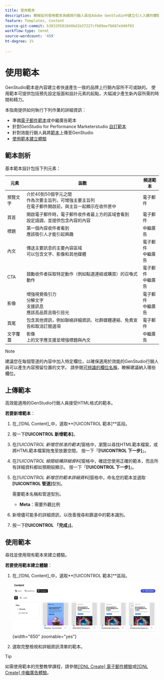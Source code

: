 ```yaml
---
title: 使用範本
description: 瞭解如何使用範本為績效行銷人員在Adobe GenStudio中建立引人入勝的體驗。
feature: Templates, Content
source-git-commit: b383295810d4bd1b37227cf689ee76687e940f03
workflow-type: tm+mt
source-wordcount: '459'
ht-degree: 1%

---
```



# 使用範本

GenStudio範本是內容建立者快速產生一致的品牌上行銷內容所不可或缺的。 使用範本可提供包括預先設定版面和設計元素的起點，大幅減少產生新內容所需的時間和精力。

本指南提供如何執行下列作業的詳細資訊：

* 準備[電子郵件範本](email-template.md)或中繼廣告範本
* 針對GenStudio for Performance Marketerstudio [自訂範本](customize-template.md)
* 針對效能行銷人員將[範本](#upload-a-template)上傳至GenStudio
* [使用範本建立體驗](#use-a-template)

## 範本剖析

基本範本設計包括下列元素：

| 元素 | 函數 | 頻道範本 |
| ------------ | ---------------------- | -------------------- |
| 預覽文字 | 介於40到50個字元之間<br>作為次要主旨列，可增強主要主旨列<br>在電子郵件開啟前，與主旨一起顯示在收件匣中 | 電子郵件 |
| 頁首 | 開啟電子郵件時，電子郵件收件者最上方的區域會看到<br>設定語調，並提供包含內容的內容 | 電子郵件 |
| 標題 | 第一個內容收件者看到<br>應該吸引人才能引起興趣 | 中繼廣告 |
| 內文 | 傳送主要訊息的主要內容區域<br>可以包含文字、影像和其他媒體 | 電子郵件<br>中繼廣告 |
| CTA | 鼓勵收件者採取特定動作（例如點選連結或購買）的召喚式動作 | 電子郵件<br>中繼廣告 |
| 影像 | 增強視覺吸引力<br>分解文字<br>支援訊息<br>應該高品質且吸引目光 | 電子郵件<br>中繼廣告 |
| 頁尾 | 包含其他資訊，例如聯絡詳細資訊、社群媒體連結、免責宣告和取消訂閱選項 | 電子郵件 |
| 文字覆蓋 | 影像<br>上的文字應支援並增強標題與內文 | 中繼廣告 |

>[!NOTE]
> 
>建議您在每個管道的內容中加入特定欄位，以確保適用於效能的GenStudio行銷人員可以產生內容預留位置的文字。 請參閱[可辨識的欄位名稱](customize-template.md#recognized-field-names)，瞭解建議納入哪些欄位。

## 上傳範本

高效能適用的GenStudio行銷人員接受HTML格式的範本。

**若要新增範本**：

1. 在&#x200B;_[!DNL Content]_中，選取&#x200B;**[!UICONTROL 範本]**區段。

1. 按一下&#x200B;**[!UICONTROL 新增範本]**。

1. 在&#x200B;_[!UICONTROL 新增您核准的範本]_&#x200B;窗格中，瀏覽以尋找HTML範本檔案，或將HTML範本檔案拖曳至放置空間。 按一下「**[!UICONTROL 下一步]**」。

1. 在&#x200B;_[!UICONTROL 檢閱結構詳細資料]_&#x200B;窗格中，確認您使用正確的範本，而且所有詳細資料都如預期般顯示。 按一下「**[!UICONTROL 下一步]**」。

1. 在&#x200B;_[!UICONTROL 新增您的範本詳細資料]_&#x200B;窗格中，命名您的範本並選取&#x200B;**[!UICONTROL 管道]**&#x200B;型別。

   需要範本名稱和管道型別。

   * **Meta**：需要外觀比例
   <!-- **Display ads**: requires Dimensions -->

1. 新增儘可能多的詳細資訊，以改善搜尋和篩選中的範本識別。

1. 按一下&#x200B;**[!UICONTROL 「完成」]**。

## 使用範本

尋找並使用現有範本來建立體驗。

**若要使用範本建立體驗**：

1. 在&#x200B;_[!DNL Content]_中，選取&#x200B;**[!UICONTROL 範本]**區段。

   ![內容範本清單](../../assets/content-templates.png){width="650" zoomable="yes"}

1. 選取完整檢視和詳細資訊清單的範本。

>[!TIP]
>
>如需使用範本的完整教學課程，請參閱[[!DNL Create] 電子郵件體驗](/help/tutorials/create-email-experience.md)或[[!DNL Create] 中繼廣告體驗](/help/tutorials/create-meta-ad.md)。
<!--  The create button in Content Template view does not work yet.
1. Click **[!UICONTROL Create Experience]** (paintbrush) from the upper right corner to use the template.
-->
